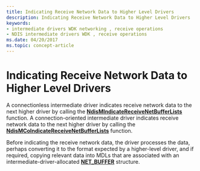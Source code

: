 ```yaml
---
title: Indicating Receive Network Data to Higher Level Drivers
description: Indicating Receive Network Data to Higher Level Drivers
keywords:
- intermediate drivers WDK networking , receive operations
- NDIS intermediate drivers WDK , receive operations
ms.date: 04/20/2017
ms.topic: concept-article
---
```


# Indicating Receive Network Data to Higher Level Drivers





A connectionless intermediate driver indicates receive network data to the next higher driver by calling the [**NdisMIndicateReceiveNetBufferLists**](/windows-hardware/drivers/ddi/ndis/nf-ndis-ndismindicatereceivenetbufferlists) function. A connection-oriented intermediate driver indicates receive network data to the next higher driver by calling the [**NdisMCoIndicateReceiveNetBufferLists**](/windows-hardware/drivers/ddi/ndis/nf-ndis-ndismcoindicatereceivenetbufferlists) function.

Before indicating the receive network data, the driver processes the data, perhaps converting it to the format expected by a higher-level driver, and if required, copying relevant data into MDLs that are associated with an intermediate-driver-allocated [**NET\_BUFFER**](/windows-hardware/drivers/ddi/nbl/ns-nbl-net_buffer) structure.

 

